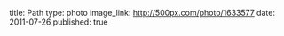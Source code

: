 title: Path
type: photo
image_link: http://500px.com/photo/1633577
date: 2011-07-26
published: true

